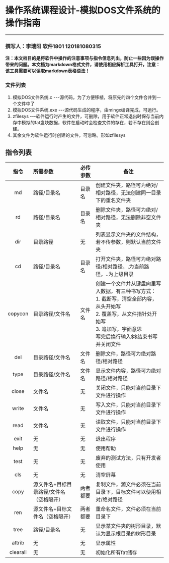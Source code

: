 # 操作系统课程设计-模拟DOS文件系统的操作指南

-------
### 撰写人：李瑞阳 软件1801 120181080315
**注：本文档目的是将软件中操作的注意事项与指令信息列出，防止一些因为误操作带来的问题。本文档为markdown格式文件，请使用相应解析工具打开，注意：该工具需要可以读取markdown表格语法！**
### 文件列表

1. 模拟DOS文件系统.c ---源代码，为了方便移植，将原先的四个文件合并到一个文件中了
2. 模拟DOS文件系统.exe ---源代码生成的程序，由mingx编译完成，可运行。
3. zfilesys ---软件运行时产生的文件，可删除，用于软件正常退出时保存当前内存中模拟的fat盘块数据，软件在启动时会检查文件的存在，若不存在则会创建。
4. 其余文件为软件运行时创建的文件，可忽略。形如zfilesys


## 指令列表

| 指令 | 所需参数 | 必传参数 | 备注 |
| :----: | :----- | ------ | --- |
| md | 路径/目录名 | 目录名 | 创建文件夹，路径可为绝对/相对路径，无法创建同一目录下的重名文件夹 |
| rd | 路径/目录名 | 目录名 | 删除文件夹，路径可为绝对/相对路径，无法删除非空文件夹 |
| dir | 目录路径 | 无 | 列表显示文件夹的文件结构，若不传参数，则默认当前文件夹 |
| cd | 路径/目录名 | 目录名 | 打开文件夹，路径可为绝对路径/相对路径，.为当前路径，..为上级目录 |
| copycon | 目录路径/文件名 | 文件名 | 创建一个文件并从键盘向里写入数据，有三种书写方式：<br>1. 截断写，清空全部内容，从头开始写<br/>2. 覆盖写，从文件指针处开始写<br/>3. 追加写，字面意思<br>写完后换行输入$$结束书写并关闭文件 |
| del | 目录路径/文件名 | 文件名 | 删除文件，路径可为绝对路径/相对路径 |
| type | 目录路径/文件名 | 文件名 | 显示文件内容，路径可为绝对路径/相对路径 |
| close | 文件名 | 无 | 关闭文件，只能对当前目录下文件进行操作 |
| write | 文件名 | 无 | 写入文件，只能对当前目录下文件进行操作 |
| read | 文件名 | 无 | 读取文件，只能对当前目录下文件进行操作 |
| exit | 无 | 无 | 退出程序 |
| help | 无 | 无 | 使用帮助 |
| test | 无 | 无 | 废弃的测试方法，只有开发者使用 |
| cls | 无 | 无 | 清空屏幕 |
| copy | 源文件名+目标目录路径/文件名（空格隔开） | 两者都要 | 复制文件，源文件必须在当前目录下，目标文件可以使用相对/绝对路径 |
| ren | 源文件名+目标文件名（空格隔开）          | 两者都要 | 重命名文件，文件必须在当前目录下 |
| tree | 路径/目录名 | 无 | 显示某文件夹的树形目录，默认为显示根目录的树形目录 |
| attrib | 无 | 无 | 显示属性 |
| clearall | 无 | 无 | 初始化所有fat储存 |